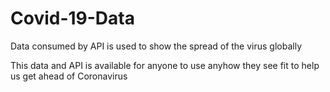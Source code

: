 # Covid-19-Data

Data consumed by API is used to show the spread of the virus globally

This data and API is available for anyone to use anyhow they see fit to help us get ahead of Coronavirus
